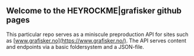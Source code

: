 ## Welcome to the HEYROCKME|grafisker github pages

This particular repo serves as a miniscule preproduction API for sites such as [www.grafisker.no](https://www.grafisker.no/). The API serves content and endpoints via a basic foldersystem and a JSON-file.
